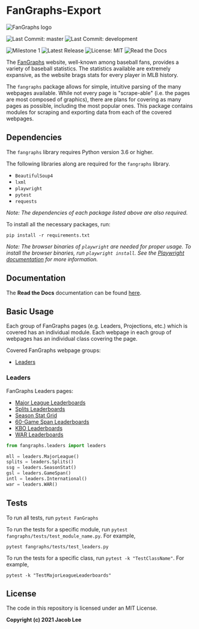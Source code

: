 # FanGraphs-Export

![FanGraphs logo](https://user-images.githubusercontent.com/72679601/112188979-c335d980-8bc0-11eb-8ab9-992663e9e0e6.png)

![Last Commit: master](https://img.shields.io/github/last-commit/JLpython-py/FanGraphs-export/master)
![Last Commit: development](https://img.shields.io/github/last-commit/JLpython-py/FanGraphs-Export/development)

![Milestone 1](https://img.shields.io/github/milestones/progress/JLpython-py/FanGraphs-Export/1)
![Latest Release](https://img.shields.io/github/v/tag/JLpython-py/FanGraphs-Export)
![License: MIT](https://img.shields.io/github/license/JLpython-py/FanGraphs-Export)
![Read the Docs](https://img.shields.io/readthedocs/fangraphs-export)

The [FanGraphs](https://fangraphs.com/) website, well-known among baseball fans, provides a variety of baseball statistics.
The statistics available are extremely expansive, as the website brags stats for every player in MLB history.

The `fangraphs` package allows for simple, intuitive parsing of the many webpages available.
While not every page is "scrape-able" (i.e. the pages are most composed of graphics),
there are plans for covering as many pages as possible, including the most popular ones.
This package contains modules for scraping and exporting data from each of the covered webpages.

## Dependencies

The `fangraphs` library requires Python version 3.6 or higher.

The following libraries along are required for the `fangraphs` library.

- `BeautifulSoup4`
- `lxml`
- `playwright`
- `pytest`  
- `requests`

*Note: The dependencies of each package listed above are also required.*

To install all the necessary packages, run:

```commandline
pip install -r requirements.txt
```

*Note: The browser binaries of `playwright` are needed for proper usage.
To install the browser binaries, run `playwright install`.
See the [Playwright documentation](https://playwright.dev/python/docs/intro/) for more information.*

## Documentation

The **Read the Docs** documentation can be found [here](https://fangraphs-export.readthedocs.io/en/latest/?).
## Basic Usage

Each group of FanGraphs pages (e.g. Leaders, Projections, etc.) which is covered has an individual module.
Each webpage in each group of webpages has an individual class covering the page.

Covered FanGraphs webpage groups:

- [Leaders](#Leaders)

### Leaders

FanGraphs Leaders pages:

- [Major League Leaderboards](https://fangraphs.com/leaders.aspx)
- [Splits Leaderboards](https://fangraphs.com/leaders/splits-leaderboards)
- [Season Stat Grid](https://fangraphs.com/leaders/season-stat-grid)
- [60-Game Span Leaderboards](https://fangraphs.com/leaders/special/game-span)
- [KBO Leaderboards](https://fangraphs.com/leaders/international)
- [WAR Leaderboards](https://fangraphs.com/warleaders.aspx)

```python
from fangraphs.leaders import leaders

mll = leaders.MajorLeague()
splits = leaders.Splits()
ssg = leaders.SeasonStat()
gsl = leaders.GameSpan()
intl = leaders.International()
war = leaders.WAR()
```

## Tests

To run all tests, run `pytest FanGraphs`

To run the tests for a specific module, run `pytest fangraphs/tests/test_module_name.py`.
For example,

```commandline
pytest fangraphs/tests/test_leaders.py
```

To run the tests for a specific class, run `pytest -k "TestClassName"`.
For example,

```commandline
pytest -k "TestMajorLeagueLeaderboards"
```

## License

The code in this repository is licensed under an MIT License.

**Copyright (c) 2021 Jacob Lee**
